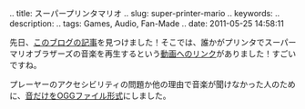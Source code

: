 .. title: スーパープリンタマリオ
.. slug: super-printer-mario
.. keywords: 
.. description: 
.. tags: Games, Audio, Fan-Made
.. date: 2011-05-25 14:58:11

先日、[このブログの記事][theblogpost]を見つけました！そこでは、誰かがプリンタでスーパーマリオブラザーズの音楽を再生するという[動画へのリンク][thevideo]がありました！すごいですね。

プレーヤーのアクセシビリティの問題か他の理由で音楽が聞けなかった人のために、[音だけをOGGファイル形式][theaudio]にしました。

[theblogpost]: http://marcio.whodesigner.com.br/2010/08/musicas-do-mario-so-que-na-impressora/
[thevideo]: http://vimeo.com/3983501
[theaudio]: http://aiyumi.opendrive.com/files/81148384_etwk0/printer-mario.ogg